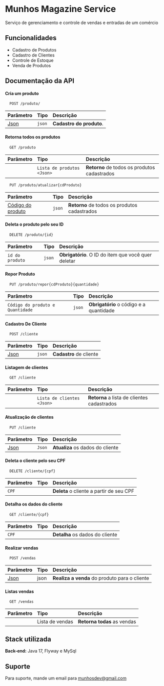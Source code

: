 
# Munhos Magazine Service

Serviço de gerenciamento e controle de vendas e entradas de um comércio


## Funcionalidades

- Cadastro de Produtos
- Cadastro de Clientes
- Controle de Estoque
- Venda de Produtos


## Documentação da API




#### Cria um produto

```http
  POST /produto/
```

| Parâmetro   | Tipo       | Descrição                                   |
| :---------- | :--------- | :------------------------------------------ |
| [Json](https://frequent-flute-9c9.notion.site/API-Reference-55b45a1efa2d4fc7822ec8fb28785112?pvs=4)      | `json` | **Cadastro do produto**. |

#### Retorna todos os produtos

```http
  GET /produto
```

| Parâmetro   | Tipo       | Descrição                           |
| :---------- | :--------- | :---------------------------------- |
|  | `Lista de produtos <Json>` | **Retorno** de todos os produtos cadastrados |


```http
  PUT /produto/atualizar{cdProduto}
```

| Parâmetro   | Tipo       | Descrição                           |
| :---------- | :--------- | :---------------------------------- |
|  [Código do produto](https://frequent-flute-9c9.notion.site/API-Reference-55b45a1efa2d4fc7822ec8fb28785112?pvs=4)| `json` | **Retorno** de todos os produtos cadastrados |



#### Deleta o produto pelo seu ID

```http
  DELETE /produto/{id}
```

| Parâmetro   | Tipo       | Descrição                                   |
| :---------- | :--------- | :------------------------------------------ |
| `id do produto`      | `json` | **Obrigatório**. O ID do item que você quer deletar |



#### Repor Produto

```http
  PUT /produto/repor{cdProduto}{quantidade}
```

| Parâmetro   | Tipo       | Descrição                                   |
| :---------- | :--------- | :------------------------------------------ |
| `Código do produto e Quantidade`      | `json` | **Obrigatório** o código e a quantidade |

#### Cadastro De Cliente

```http
  POST /cliente
```

| Parâmetro   | Tipo       | Descrição                                   |
| :---------- | :--------- | :------------------------------------------ |
| [Json](https://frequent-flute-9c9.notion.site/API-Reference-55b45a1efa2d4fc7822ec8fb28785112?pvs=4)      | `json` | **Cadastro** de cliente |

#### Listagem de clientes

```http
  GET /cliente
```

| Parâmetro   | Tipo       | Descrição                                   |
| :---------- | :--------- | :------------------------------------------ |
|       | `Lista de clientes <Json>` | **Retorna** a lista de clientes cadastrados |

#### Atualização de clientes

```http
  PUT /cliente
```

| Parâmetro   | Tipo       | Descrição                                   |
| :---------- | :--------- | :------------------------------------------ |
|   [Json](https://frequent-flute-9c9.notion.site/API-Reference-55b45a1efa2d4fc7822ec8fb28785112?pvs=4)    | `Json` | **Atualiza** os dados do cliente |


#### Deleta o cliente pelo seu CPF

```http
  DELETE /cliente/{cpf}
```

| Parâmetro   | Tipo       | Descrição                                   |
| :---------- | :--------- | :------------------------------------------ |
| `CPF`      |  | **Deleta** o cliente a partir de seu CPF |

#### Detalha os dados do cliente

```http
  GET /cliente/{cpf}
```

| Parâmetro   | Tipo       | Descrição                                   |
| :---------- | :--------- | :------------------------------------------ |
| `CPF`      |  | **Detalha** os dados do cliente |


#### Realizar vendas

```http
  POST /vendas
```

| Parâmetro   | Tipo       | Descrição                                   |
| :---------- | :--------- | :------------------------------------------ |
|  [Json](https://frequent-flute-9c9.notion.site/API-Reference-55b45a1efa2d4fc7822ec8fb28785112?pvs=4)     |  json| **Realiza a venda** do produto para o cliente |

#### Listas vendas

```http
  GET /vendas
```

| Parâmetro   | Tipo       | Descrição                                   |
| :---------- | :--------- | :------------------------------------------ |
|      |  Lista de vendas <Json>| **Retorna todas** as vendas |



## Stack utilizada



**Back-end:** Java 17, Flyway e MySql

## Suporte

Para suporte, mande um email para munhosdev@gmail.com

